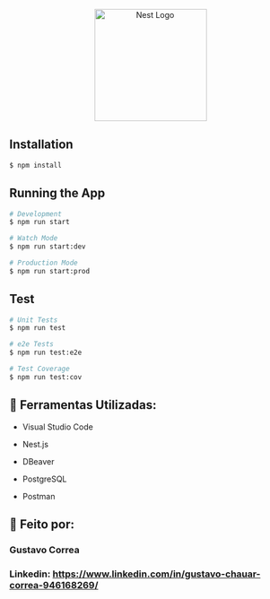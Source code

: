 <p align="center">
  <a href="http://nestjs.com/" target="blank"><img src="https://nestjs.com/img/logo-small.svg" width="200" alt="Nest Logo" /></a>
</p>


[circleci-image]: https://img.shields.io/circleci/build/github/nestjs/nest/master?token=abc123def456
[circleci-url]: https://circleci.com/gh/nestjs/nest


## Installation

```bash
$ npm install
```

## Running the App

```bash
# Development
$ npm run start

# Watch Mode
$ npm run start:dev

# Production Mode
$ npm run start:prod
```

## Test

```bash
# Unit Tests
$ npm run test

# e2e Tests
$ npm run test:e2e

# Test Coverage
$ npm run test:cov
```


## 🚀 Ferramentas Utilizadas:

* Visual Studio Code

* Nest.js

* DBeaver

* PostgreSQL

* Postman
  

## 📝 Feito por:

### Gustavo Correa

### Linkedin: https://www.linkedin.com/in/gustavo-chauar-correa-946168269/
